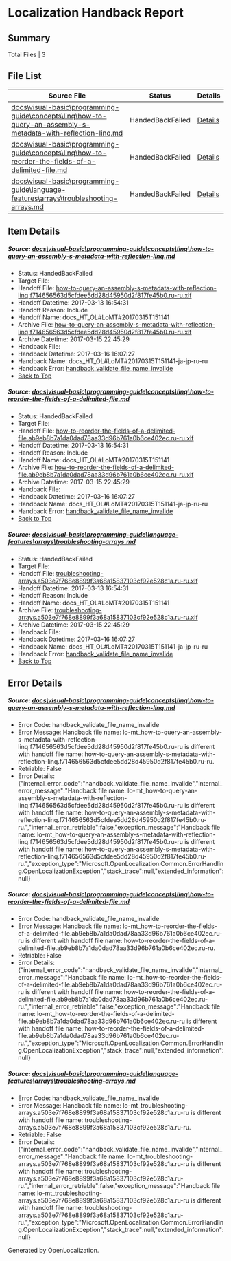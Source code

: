 # <a name='report-top'></a> Localization Handback Report

## Summary
 Total Files | 3

## File List
 Source File | Status | Details 
 ----------- | ------ | ------- 
 [docs\visual-basic\programming-guide\concepts\linq\how-to-query-an-assembly-s-metadata-with-reflection-linq.md](https://github.com/dotnet/docs/blob/a06bd2a17f1d6c7308fa6337c866c1ca2e7281c0/docs/visual-basic/programming-guide/concepts/linq/how-to-query-an-assembly-s-metadata-with-reflection-linq.md) | HandedBackFailed | [Details](#7c1bc26d7b23135dd45ad58ea0bd2510b71574486598)
 [docs\visual-basic\programming-guide\concepts\linq\how-to-reorder-the-fields-of-a-delimited-file.md](https://github.com/dotnet/docs/blob/a06bd2a17f1d6c7308fa6337c866c1ca2e7281c0/docs/visual-basic/programming-guide/concepts/linq/how-to-reorder-the-fields-of-a-delimited-file.md) | HandedBackFailed | [Details](#9abb0510ed3944cd80d6658238ef79d64dc0ca276608)
 [docs\visual-basic\programming-guide\language-features\arrays\troubleshooting-arrays.md](https://github.com/dotnet/docs/blob/a06bd2a17f1d6c7308fa6337c866c1ca2e7281c0/docs/visual-basic/programming-guide/language-features/arrays/troubleshooting-arrays.md) | HandedBackFailed | [Details](#db38c0c2a4f8b74a6b862f86f426b4d8837f44246784)

## Item Details
##### <a name='7c1bc26d7b23135dd45ad58ea0bd2510b71574486598'></a> Source: [docs\visual-basic\programming-guide\concepts\linq\how-to-query-an-assembly-s-metadata-with-reflection-linq.md](https://github.com/dotnet/docs/blob/a06bd2a17f1d6c7308fa6337c866c1ca2e7281c0/docs/visual-basic/programming-guide/concepts/linq/how-to-query-an-assembly-s-metadata-with-reflection-linq.md)
* Status: HandedBackFailed
* Target File: 
* Handoff File: [how-to-query-an-assembly-s-metadata-with-reflection-linq.f714656563d5cfdee5dd28d45950d2f817fe45b0.ru-ru.xlf](https://github.com/dotnet/docs.handoff/blob/0f1929ab98d0977dc5cf9f211c381570429ce92f/ol-handoff/dotnet/docs.ru-ru/master/vbcs_lo-mt/how-to-query-an-assembly-s-metadata-with-reflection-linq.f714656563d5cfdee5dd28d45950d2f817fe45b0.ru-ru.xlf)
* Handoff Datetime: 2017-03-13 16:54:31
* Handoff Reason: Include
* Handoff Name: docs_HT_OL#LoMT#20170315T151141
* Archive File: [how-to-query-an-assembly-s-metadata-with-reflection-linq.f714656563d5cfdee5dd28d45950d2f817fe45b0.ru-ru.xlf](https://github.com/dotnet/docs.handoff/blob/f615559ab8b9fe68aa2c77a3fe055408e7fac0e4/ol-archive/dotnet/docs.ru-ru/master/vbcs_lo-mt/how-to-query-an-assembly-s-metadata-with-reflection-linq.f714656563d5cfdee5dd28d45950d2f817fe45b0.ru-ru.xlf)
* Archive Datetime: 2017-03-15 22:45:29
* Handback File: 
* Handback Datetime: 2017-03-16 16:07:27
* Handback Name: docs_HT_OL#LoMT#20170315T151141-ja-jp-ru-ru
* Handback Error: [handback_validate_file_name_invalide](#7c1bc26d7b23135dd45ad58ea0bd2510b71574486598handback_validate_file_name_invalide)
* [Back to Top](#report-top)

##### <a name='9abb0510ed3944cd80d6658238ef79d64dc0ca276608'></a> Source: [docs\visual-basic\programming-guide\concepts\linq\how-to-reorder-the-fields-of-a-delimited-file.md](https://github.com/dotnet/docs/blob/a06bd2a17f1d6c7308fa6337c866c1ca2e7281c0/docs/visual-basic/programming-guide/concepts/linq/how-to-reorder-the-fields-of-a-delimited-file.md)
* Status: HandedBackFailed
* Target File: 
* Handoff File: [how-to-reorder-the-fields-of-a-delimited-file.ab9eb8b7a1da0dad78aa33d96b761a0b6ce402ec.ru-ru.xlf](https://github.com/dotnet/docs.handoff/blob/0f1929ab98d0977dc5cf9f211c381570429ce92f/ol-handoff/dotnet/docs.ru-ru/master/vbcs_lo-mt/how-to-reorder-the-fields-of-a-delimited-file.ab9eb8b7a1da0dad78aa33d96b761a0b6ce402ec.ru-ru.xlf)
* Handoff Datetime: 2017-03-13 16:54:31
* Handoff Reason: Include
* Handoff Name: docs_HT_OL#LoMT#20170315T151141
* Archive File: [how-to-reorder-the-fields-of-a-delimited-file.ab9eb8b7a1da0dad78aa33d96b761a0b6ce402ec.ru-ru.xlf](https://github.com/dotnet/docs.handoff/blob/f615559ab8b9fe68aa2c77a3fe055408e7fac0e4/ol-archive/dotnet/docs.ru-ru/master/vbcs_lo-mt/how-to-reorder-the-fields-of-a-delimited-file.ab9eb8b7a1da0dad78aa33d96b761a0b6ce402ec.ru-ru.xlf)
* Archive Datetime: 2017-03-15 22:45:29
* Handback File: 
* Handback Datetime: 2017-03-16 16:07:27
* Handback Name: docs_HT_OL#LoMT#20170315T151141-ja-jp-ru-ru
* Handback Error: [handback_validate_file_name_invalide](#9abb0510ed3944cd80d6658238ef79d64dc0ca276608handback_validate_file_name_invalide)
* [Back to Top](#report-top)

##### <a name='db38c0c2a4f8b74a6b862f86f426b4d8837f44246784'></a> Source: [docs\visual-basic\programming-guide\language-features\arrays\troubleshooting-arrays.md](https://github.com/dotnet/docs/blob/a06bd2a17f1d6c7308fa6337c866c1ca2e7281c0/docs/visual-basic/programming-guide/language-features/arrays/troubleshooting-arrays.md)
* Status: HandedBackFailed
* Target File: 
* Handoff File: [troubleshooting-arrays.a503e7f768e8899f3a68a15837103cf92e528c1a.ru-ru.xlf](https://github.com/dotnet/docs.handoff/blob/0f1929ab98d0977dc5cf9f211c381570429ce92f/ol-handoff/dotnet/docs.ru-ru/master/vbcs_lo-mt/troubleshooting-arrays.a503e7f768e8899f3a68a15837103cf92e528c1a.ru-ru.xlf)
* Handoff Datetime: 2017-03-13 16:54:31
* Handoff Reason: Include
* Handoff Name: docs_HT_OL#LoMT#20170315T151141
* Archive File: [troubleshooting-arrays.a503e7f768e8899f3a68a15837103cf92e528c1a.ru-ru.xlf](https://github.com/dotnet/docs.handoff/blob/f615559ab8b9fe68aa2c77a3fe055408e7fac0e4/ol-archive/dotnet/docs.ru-ru/master/vbcs_lo-mt/troubleshooting-arrays.a503e7f768e8899f3a68a15837103cf92e528c1a.ru-ru.xlf)
* Archive Datetime: 2017-03-15 22:45:29
* Handback File: 
* Handback Datetime: 2017-03-16 16:07:27
* Handback Name: docs_HT_OL#LoMT#20170315T151141-ja-jp-ru-ru
* Handback Error: [handback_validate_file_name_invalide](#db38c0c2a4f8b74a6b862f86f426b4d8837f44246784handback_validate_file_name_invalide)
* [Back to Top](#report-top)


## Error Details
##### <a name='7c1bc26d7b23135dd45ad58ea0bd2510b71574486598handback_validate_file_name_invalide'></a> Source: [docs\visual-basic\programming-guide\concepts\linq\how-to-query-an-assembly-s-metadata-with-reflection-linq.md](#7c1bc26d7b23135dd45ad58ea0bd2510b71574486598)
* Error Code: handback_validate_file_name_invalide
* Error Message: Handback file name: lo-mt_how-to-query-an-assembly-s-metadata-with-reflection-linq.f714656563d5cfdee5dd28d45950d2f817fe45b0.ru-ru is different with handoff file name: how-to-query-an-assembly-s-metadata-with-reflection-linq.f714656563d5cfdee5dd28d45950d2f817fe45b0.ru-ru.
* Retriable: False
* Error Details: {"internal_error_code":"handback_validate_file_name_invalide","internal_error_message":"Handback file name: lo-mt_how-to-query-an-assembly-s-metadata-with-reflection-linq.f714656563d5cfdee5dd28d45950d2f817fe45b0.ru-ru is different with handoff file name: how-to-query-an-assembly-s-metadata-with-reflection-linq.f714656563d5cfdee5dd28d45950d2f817fe45b0.ru-ru.","internal_error_retriable":false,"exception_message":"Handback file name: lo-mt_how-to-query-an-assembly-s-metadata-with-reflection-linq.f714656563d5cfdee5dd28d45950d2f817fe45b0.ru-ru is different with handoff file name: how-to-query-an-assembly-s-metadata-with-reflection-linq.f714656563d5cfdee5dd28d45950d2f817fe45b0.ru-ru.","exception_type":"Microsoft.OpenLocalization.Common.ErrorHandling.OpenLocalizationException","stack_trace":null,"extended_information":null}

##### <a name='9abb0510ed3944cd80d6658238ef79d64dc0ca276608handback_validate_file_name_invalide'></a> Source: [docs\visual-basic\programming-guide\concepts\linq\how-to-reorder-the-fields-of-a-delimited-file.md](#9abb0510ed3944cd80d6658238ef79d64dc0ca276608)
* Error Code: handback_validate_file_name_invalide
* Error Message: Handback file name: lo-mt_how-to-reorder-the-fields-of-a-delimited-file.ab9eb8b7a1da0dad78aa33d96b761a0b6ce402ec.ru-ru is different with handoff file name: how-to-reorder-the-fields-of-a-delimited-file.ab9eb8b7a1da0dad78aa33d96b761a0b6ce402ec.ru-ru.
* Retriable: False
* Error Details: {"internal_error_code":"handback_validate_file_name_invalide","internal_error_message":"Handback file name: lo-mt_how-to-reorder-the-fields-of-a-delimited-file.ab9eb8b7a1da0dad78aa33d96b761a0b6ce402ec.ru-ru is different with handoff file name: how-to-reorder-the-fields-of-a-delimited-file.ab9eb8b7a1da0dad78aa33d96b761a0b6ce402ec.ru-ru.","internal_error_retriable":false,"exception_message":"Handback file name: lo-mt_how-to-reorder-the-fields-of-a-delimited-file.ab9eb8b7a1da0dad78aa33d96b761a0b6ce402ec.ru-ru is different with handoff file name: how-to-reorder-the-fields-of-a-delimited-file.ab9eb8b7a1da0dad78aa33d96b761a0b6ce402ec.ru-ru.","exception_type":"Microsoft.OpenLocalization.Common.ErrorHandling.OpenLocalizationException","stack_trace":null,"extended_information":null}

##### <a name='db38c0c2a4f8b74a6b862f86f426b4d8837f44246784handback_validate_file_name_invalide'></a> Source: [docs\visual-basic\programming-guide\language-features\arrays\troubleshooting-arrays.md](#db38c0c2a4f8b74a6b862f86f426b4d8837f44246784)
* Error Code: handback_validate_file_name_invalide
* Error Message: Handback file name: lo-mt_troubleshooting-arrays.a503e7f768e8899f3a68a15837103cf92e528c1a.ru-ru is different with handoff file name: troubleshooting-arrays.a503e7f768e8899f3a68a15837103cf92e528c1a.ru-ru.
* Retriable: False
* Error Details: {"internal_error_code":"handback_validate_file_name_invalide","internal_error_message":"Handback file name: lo-mt_troubleshooting-arrays.a503e7f768e8899f3a68a15837103cf92e528c1a.ru-ru is different with handoff file name: troubleshooting-arrays.a503e7f768e8899f3a68a15837103cf92e528c1a.ru-ru.","internal_error_retriable":false,"exception_message":"Handback file name: lo-mt_troubleshooting-arrays.a503e7f768e8899f3a68a15837103cf92e528c1a.ru-ru is different with handoff file name: troubleshooting-arrays.a503e7f768e8899f3a68a15837103cf92e528c1a.ru-ru.","exception_type":"Microsoft.OpenLocalization.Common.ErrorHandling.OpenLocalizationException","stack_trace":null,"extended_information":null}


Generated by OpenLocalization.
